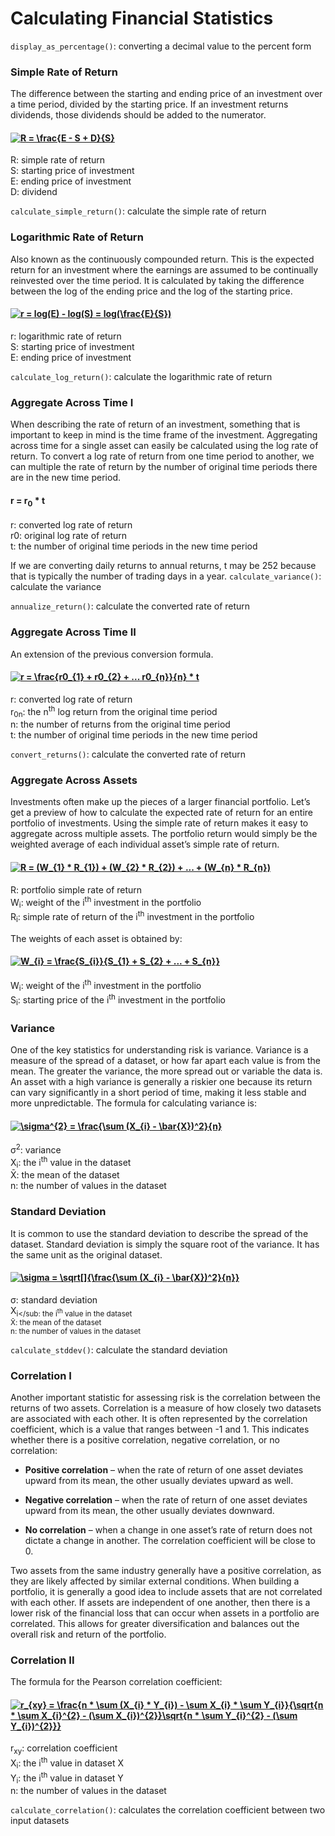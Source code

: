 # Calculating Financial Statistics

`display_as_percentage()`: converting a decimal value to the percent form

### Simple Rate of Return
The difference between the starting and ending price of an investment over a time period, divided by the starting price.
If an investment returns dividends, those dividends should be added to the numerator.
#### <a href="https://www.codecogs.com/eqnedit.php?latex=R&space;=&space;\frac{E&space;-&space;S&space;&plus;&space;D}{S}" target="_blank"><img src="https://latex.codecogs.com/gif.latex?R&space;=&space;\frac{E&space;-&space;S&space;&plus;&space;D}{S}" title="R = \frac{E - S + D}{S}" /></a>
R: simple rate of return<br />
S: starting price of investment<br />
E: ending price of investment<br />
D: dividend<br />

`calculate_simple_return()`: calculate the simple rate of return
### Logarithmic Rate of Return
Also known as the continuously compounded return.
This is the expected return for an investment where the earnings are assumed to be continually reinvested over the time period.
It is calculated by taking the difference between the log of the ending price and the log of the starting price.
#### <a href="https://www.codecogs.com/eqnedit.php?latex=r&space;=&space;log(E)&space;-&space;log(S)&space;=&space;log(\frac{E}{S})" target="_blank"><img src="https://latex.codecogs.com/gif.latex?r&space;=&space;log(E)&space;-&space;log(S)&space;=&space;log(\frac{E}{S})" title="r = log(E) - log(S) = log(\frac{E}{S})" /></a>
r: logarithmic rate of return<br />
S: starting price of investment<br />
E: ending price of investment<br />

`calculate_log_return()`: calculate the logarithmic rate of return

### Aggregate Across Time I
When describing the rate of return of an investment, something that is important to keep in mind is the time frame of the investment.
Aggregating across time for a single asset can easily be calculated using the log rate of return.
To convert a log rate of return from one time period to another, we can multiple the rate of return by the number of original time periods there are in the new time period.
#### r = r<sub>0</sub> * t
r: converted log rate of return<br />
r0: original log rate of return<br />
t: the number of original time periods in the new time period<br />

If we are converting daily returns to annual returns, t may be 252 because that is typically the number of trading days in a year.
`calculate_variance()`: calculate the variance

`annualize_return()`: calculate the converted rate of return

### Aggregate Across Time II
An extension of the previous conversion formula.
#### <a href="https://www.codecogs.com/eqnedit.php?latex=r&space;=&space;\frac{r0_{1}&space;&plus;&space;r0_{2}&space;&plus;&space;...&space;r0_{n}}{n}&space;*&space;t" target="_blank"><img src="https://latex.codecogs.com/gif.latex?r&space;=&space;\frac{r0_{1}&space;&plus;&space;r0_{2}&space;&plus;&space;...&space;r0_{n}}{n}&space;*&space;t" title="r = \frac{r0_{1} + r0_{2} + ... r0_{n}}{n} * t" /></a>
r: converted log rate of return<br />
r<sub>0</sub><sub>n</sub>: the n<sup>th</sup> log return from the original time period<br />
n: the number of returns from the original time period<br />
t: the number of original time periods in the new time period

`convert_returns()`: calculate the converted rate of return

### Aggregate Across Assets
Investments often make up the pieces of a larger financial portfolio.
Let’s get a preview of how to calculate the expected rate of return for an entire portfolio of investments.
Using the simple rate of return makes it easy to aggregate across multiple assets. The portfolio return would simply be the weighted average of each individual asset’s simple rate of return.
#### <a href="https://www.codecogs.com/eqnedit.php?latex=R&space;=&space;(W_{1}&space;*&space;R_{1})&space;&plus;&space;(W_{2}&space;*&space;R_{2})&space;&plus;&space;...&space;&plus;&space;(W_{n}&space;*&space;R_{n})" target="_blank"><img src="https://latex.codecogs.com/gif.latex?R&space;=&space;(W_{1}&space;*&space;R_{1})&space;&plus;&space;(W_{2}&space;*&space;R_{2})&space;&plus;&space;...&space;&plus;&space;(W_{n}&space;*&space;R_{n})" title="R = (W_{1} * R_{1}) + (W_{2} * R_{2}) + ... + (W_{n} * R_{n})" /></a>
R: portfolio simple rate of return<br />
W<sub>i</sub>: weight of the i<sup>th</sup> investment in the portfolio<br />
R<sub>i</sub>: simple rate of return of the i<sup>th</sup> investment in the portfolio

The weights of each asset is obtained by:
#### <a href="https://www.codecogs.com/eqnedit.php?latex=W_{i}&space;=&space;\frac{S_{i}}{S_{1}&space;&plus;&space;S_{2}&space;&plus;&space;...&space;&plus;&space;S_{n}}" target="_blank"><img src="https://latex.codecogs.com/gif.latex?W_{i}&space;=&space;\frac{S_{i}}{S_{1}&space;&plus;&space;S_{2}&space;&plus;&space;...&space;&plus;&space;S_{n}}" title="W_{i} = \frac{S_{i}}{S_{1} + S_{2} + ... + S_{n}}" /></a>
W<sub>i</sub>: weight of the i<sup>th</sup> investment in the portfolio<br />
S<sub>i</sub>: starting price of the i<sup>th</sup> investment in the portfolio
### Variance
One of the key statistics for understanding risk is variance. Variance is a measure of the spread of a dataset, or how far apart each value is from the mean. The greater the variance, the more spread out or variable the data is.
An asset with a high variance is generally a riskier one because its return can vary significantly in a short period of time, making it less stable and more unpredictable.
The formula for calculating variance is:
#### <a href="https://www.codecogs.com/eqnedit.php?latex=\sigma^{2}&space;=&space;\frac{\sum&space;(X_{i}&space;-&space;\bar{X})^2}{n}" target="_blank"><img src="https://latex.codecogs.com/gif.latex?\sigma^{2}&space;=&space;\frac{\sum&space;(X_{i}&space;-&space;\bar{X})^2}{n}" title="\sigma^{2} = \frac{\sum (X_{i} - \bar{X})^2}{n}" /></a>
σ<sup>2</sup>: variance<br />
X<sub>i</sub>: the i<sup>th</sup> value in the dataset<br />
X̄: the mean of the dataset<br />
n: the number of values in the dataset
### Standard Deviation
It is common to use the standard deviation to describe the spread of the dataset.
Standard deviation is simply the square root of the variance. It has the same unit as the original dataset.
#### <a href="https://www.codecogs.com/eqnedit.php?latex=\sigma&space;=&space;\sqrt[]{\frac{\sum&space;(X_{i}&space;-&space;\bar{X})^2}{n}}" target="_blank"><img src="https://latex.codecogs.com/gif.latex?\sigma&space;=&space;\sqrt[]{\frac{\sum&space;(X_{i}&space;-&space;\bar{X})^2}{n}}" title="\sigma = \sqrt[]{\frac{\sum (X_{i} - \bar{X})^2}{n}}" /></a>
σ: standard deviation<br />
X<sub>i</sub: the i<sup>th</sup> value in the dataset<br />
X̄: the mean of the dataset<br />
n: the number of values in the dataset

`calculate_stddev()`: calculate the standard deviation
### Correlation I
Another important statistic for assessing risk is the correlation between the returns of two assets. Correlation is a measure of how closely two datasets are associated with each other. It is often represented by the correlation coefficient, which is a value that ranges between -1 and 1. This indicates whether there is a positive correlation, negative correlation, or no correlation:
* **Positive correlation** – when the rate of return of one asset deviates upward from its mean, the other usually deviates upward as well.

* **Negative correlation** – when the rate of return of one asset deviates upward from its mean, the other usually deviates downward.

* **No correlation** – when a change in one asset’s rate of return does not dictate a change in another. The correlation coefficient will be close to 0.

Two assets from the same industry generally have a positive correlation, as they are likely affected by similar external conditions.
When building a portfolio, it is generally a good idea to include assets that are not correlated with each other. If assets are independent of one another, then there is a lower risk of the financial loss that can occur when assets in a portfolio are correlated. This allows for greater diversification and balances out the overall risk and return of the portfolio.

### Correlation II
The formula for the Pearson correlation coefficient:
#### <a href="https://www.codecogs.com/eqnedit.php?latex=r_{xy}&space;=&space;\frac{n&space;*&space;\sum&space;(X_{i}&space;*&space;Y_{i})&space;-&space;\sum&space;X_{i}&space;*&space;\sum&space;Y_{i}}{\sqrt{n&space;*&space;\sum&space;X_{i}^{2}&space;-&space;(\sum&space;X_{i})^{2}}\sqrt{n&space;*&space;\sum&space;Y_{i}^{2}&space;-&space;(\sum&space;Y_{i})^{2}}}" target="_blank"><img src="https://latex.codecogs.com/gif.latex?r_{xy}&space;=&space;\frac{n&space;*&space;\sum&space;(X_{i}&space;*&space;Y_{i})&space;-&space;\sum&space;X_{i}&space;*&space;\sum&space;Y_{i}}{\sqrt{n&space;*&space;\sum&space;X_{i}^{2}&space;-&space;(\sum&space;X_{i})^{2}}\sqrt{n&space;*&space;\sum&space;Y_{i}^{2}&space;-&space;(\sum&space;Y_{i})^{2}}}" title="r_{xy} = \frac{n * \sum (X_{i} * Y_{i}) - \sum X_{i} * \sum Y_{i}}{\sqrt{n * \sum X_{i}^{2} - (\sum X_{i})^{2}}\sqrt{n * \sum Y_{i}^{2} - (\sum Y_{i})^{2}}}" /></a>
r<sub>xy</sub>: correlation coefficient<br />
X<sub>i</sub>: the i<sup>th</sup> value in dataset X<br />
Y<sub>i</sub>: the i<sup>th</sup> value in dataset Y<br />
n: the number of values in the dataset

`calculate_correlation()`: calculates the correlation coefficient between two input datasets
